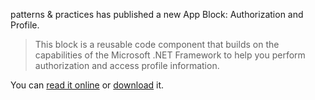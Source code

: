 patterns & practices has published a new App Block: Authorization and
Profile.

> This block is a reusable code component that builds on the
> capabilities of the Microsoft .NET Framework to help you perform
> authorization and access profile information.

You can [read it
online](http://msdn.microsoft.com/library/en-us/dnpag/html/authpro.asp)
or
[download](http://www.microsoft.com/downloads/details.aspx?FamilyId=BA983AD5-E74F-4BE9-B146-9D2D2C6F8E81&displaylang=en)
it.
